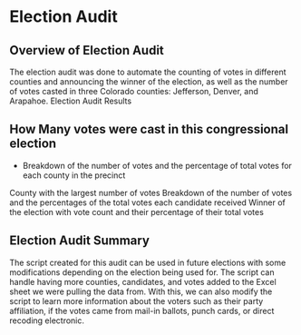 # Election Audit

## Overview of Election Audit

The election audit was done to automate the counting of votes in different counties and announcing the winner of the election, as well as the number of votes casted in three Colorado counties: Jefferson, Denver, and Arapahoe. 
Election Audit Results

## How Many votes were cast in this  congressional election

- Breakdown of the number of votes and the percentage of total votes for each county in the precinct



County with the largest number of votes
Breakdown of the number of votes and the percentages of the total votes each candidate received
Winner of the election with vote count and their percentage of their total votes

## Election Audit Summary

The script created for this audit can be used in future elections with some modifications depending on the election being used for. The script can handle having more counties, candidates, and votes added to the Excel sheet we were pulling the data from. With this, we can also modify the script to learn more information about the voters such as their party affiliation, if the votes came from mail-in ballots, punch cards, or direct recoding electronic. 
